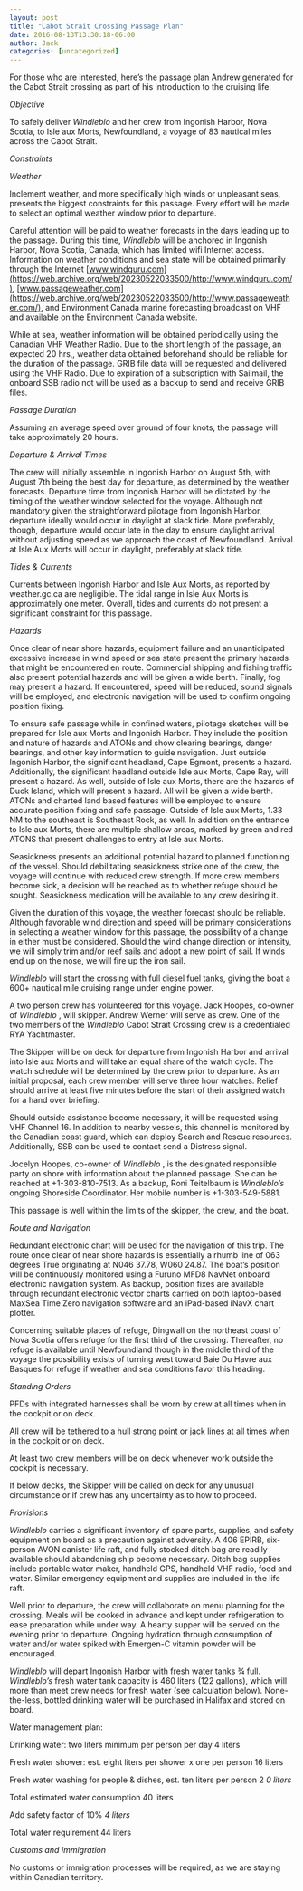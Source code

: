 ```yaml
---
layout: post
title: "Cabot Strait Crossing Passage Plan"
date: 2016-08-13T13:30:18-06:00
author: Jack
categories: [uncategorized]
---
```


For those who are interested, here’s the passage plan Andrew generated for the Cabot Strait crossing as part of his introduction to the cruising life:

_Objective_

To safely deliver  _Windleblo_ and her crew from Ingonish Harbor, Nova Scotia, to Isle aux Morts, Newfoundland, a voyage of 83 nautical miles across the Cabot Strait.

_Constraints_

_Weather_

Inclement weather, and more specifically high winds or unpleasant seas, presents the biggest constraints for this passage. Every effort will be made to select an optimal weather window prior to departure.

Careful attention will be paid to weather forecasts in the days leading up to the passage. During this time, _Windleblo_ will be anchored in Ingonish Harbor, Nova Scotia, Canada, which has limited wifi Internet access. Information on weather conditions and sea state will be obtained primarily through the Internet [www.windguru.com](https://web.archive.org/web/20230522033500/http://www.windguru.com/), [www.passageweather.com](https://web.archive.org/web/20230522033500/http://www.passageweather.com/), and Environment Canada marine forecasting broadcast on VHF and available on the Environment Canada website.

While at sea, weather information will be obtained periodically using the Canadian VHF Weather Radio. Due to the short length of the passage, an expected 20 hrs,, weather data obtained beforehand should be reliable for the duration of the passage. GRIB file data will be requested and delivered using the VHF Radio. Due to expiration of a subscription with Sailmail, the onboard SSB radio not will be used as a backup to send and receive GRIB files.

_Passage Duration_

Assuming an average speed over ground of four knots, the passage will take approximately 20 hours.

_Departure & Arrival Times_

The crew will initially assemble in Ingonish Harbor on August 5th, with August 7th being the best day for departure, as determined by the weather forecasts. Departure time from Ingonish Harbor will be dictated by the timing of the weather window selected for the voyage. Although not mandatory given the straightforward pilotage from Ingonish Harbor, departure ideally would occur in daylight at slack tide. More preferably, though, departure would occur late in the day to ensure daylight arrival without adjusting speed as we approach the coast of Newfoundland. Arrival at Isle Aux Morts will occur in daylight, preferably at slack tide.

_Tides & Currents_

Currents between Ingonish Harbor and Isle Aux Morts, as reported by weather.gc.ca are negligible. The tidal range in Isle Aux Morts is approximately one meter. Overall, tides and currents do not present a significant constraint for this passage.

_Hazards_

Once clear of near shore hazards, equipment failure and an unanticipated excessive increase in wind speed or sea state present the primary hazards that might be encountered en route. Commercial shipping and fishing traffic also present potential hazards and will be given a wide berth. Finally, fog may present a hazard. If encountered, speed will be reduced, sound signals will be employed, and electronic navigation will be used to confirm ongoing position fixing.

To ensure safe passage while in confined waters, pilotage sketches will be prepared for Isle aux Morts and Ingonish Harbor. They include the position and nature of hazards and ATONs and show clearing bearings, danger bearings, and other key information to guide navigation. Just outside Ingonish Harbor, the significant headland, Cape Egmont, presents a hazard. Additionally, the significant headland outside Isle aux Morts, Cape Ray, will present a hazard. As well, outside of Isle aux Morts, there are the hazards of Duck Island, which will present a hazard. All will be given a wide berth. ATONs and charted land based features will be employed to ensure accurate position fixing and safe passage. Outside of Isle aux Morts, 1.33 NM to the southeast is Southeast Rock, as well. In addition on the entrance to Isle aux Morts, there are multiple shallow areas, marked by green and red ATONS that present challenges to entry at Isle aux Morts.

Seasickness presents an additional potential hazard to planned functioning of the vessel. Should debilitating seasickness strike one of the crew, the voyage will continue with reduced crew strength. If more crew members become sick, a decision will be reached as to whether refuge should be sought. Seasickness medication will be available to any crew desiring it.

Given the duration of this voyage, the weather forecast should be reliable. Although favorable wind direction and speed will be primary considerations in selecting a weather window for this passage, the possibility of a change in either must be considered. Should the wind change direction or intensity, we will simply trim and/or reef sails and adopt a new point of sail. If winds end up on the nose, we will fire up the iron sail.

_Windleblo_ will start the crossing with full diesel fuel tanks, giving the boat a 600+ nautical mile cruising range under engine power.

A two person crew has volunteered for this voyage. Jack Hoopes, co-owner of  _Windleblo_ , will skipper. Andrew Werner will serve as crew. One of the two members of the _Windleblo_ Cabot Strait Crossing crew is a credentialed RYA Yachtmaster.

The Skipper will be on deck for departure from Ingonish Harbor and arrival into Isle aux Morts and will take an equal share of the watch cycle. The watch schedule will be determined by the crew prior to departure. As an initial proposal, each crew member will serve three hour watches. Relief should arrive at least five minutes before the start of their assigned watch for a hand over briefing.

Should outside assistance become necessary, it will be requested using VHF Channel 16. In addition to nearby vessels, this channel is monitored by the Canadian coast guard, which can deploy Search and Rescue resources. Additionally, SSB can be used to contact send a Distress signal.

Jocelyn Hoopes, co-owner of  _Windleblo_ , is the designated responsible party on shore with information about the planned passage. She can be reached at +1-303-810-7513. As a backup, Roni Teitelbaum is  _Windleblo’s_ ongoing Shoreside Coordinator. Her mobile number is +1-303-549-5881.

This passage is well within the limits of the skipper, the crew, and the boat.

_Route and Navigation_

Redundant electronic chart will be used for the navigation of this trip. The route once clear of near shore hazards is essentially a rhumb line of 063 degrees True originating at N046 37.78, W060 24.87. The boat’s position will be continuously monitored using a Furuno MFD8 NavNet onboard electronic navigation system. As backup, position fixes are available through redundant electronic vector charts carried on both laptop-based MaxSea Time Zero navigation software and an iPad-based iNavX chart plotter.

Concerning suitable places of refuge, Dingwall on the northeast coast of Nova Scotia offers refuge for the first third of the crossing. Thereafter, no refuge is available until Newfoundland though in the middle third of the voyage the possibility exists of turning west toward Baie Du Havre aux Basques for refuge if weather and sea conditions favor this heading.

_Standing Orders_

PFDs with integrated harnesses shall be worn by crew at all times when in the cockpit or on deck.

All crew will be tethered to a hull strong point or jack lines at all times when in the cockpit or on deck.

At least two crew members will be on deck whenever work outside the cockpit is necessary.

If below decks, the Skipper will be called on deck for any unusual circumstance or if crew has any uncertainty as to how to proceed.

_Provisions_

_Windleblo_ carries a significant inventory of spare parts, supplies, and safety equipment on board as a precaution against adversity. A 406 EPIRB, six-person AVON canister life raft, and fully stocked ditch bag are readily available should abandoning ship become necessary. Ditch bag supplies include portable water maker, handheld GPS, handheld VHF radio, food and water. Similar emergency equipment and supplies are included in the life raft.

Well prior to departure, the crew will collaborate on menu planning for the crossing. Meals will be cooked in advance and kept under refrigeration to ease preparation while under way. A hearty supper will be served on the evening prior to departure. Ongoing hydration through consumption of water and/or water spiked with Emergen-C vitamin powder will be encouraged.

_Windleblo_ will depart Ingonish Harbor with fresh water tanks ¾ full. _Windleblo’s_ fresh water tank capacity is 460 liters (122 gallons), which will more than meet crew needs for fresh water (see calculation below). None-the-less, bottled drinking water will be purchased in Halifax and stored on board.

Water management plan:

Drinking water: two liters minimum per person per day 4 liters

Fresh water shower: est. eight liters per shower x one per person 16 liters

Fresh water washing for people & dishes, est. ten liters per person 2 _0 liters_

Total estimated water consumption 40 liters

Add safety factor of 10%  _4 liters_

Total water requirement 44 liters

_Customs and Immigration_

No customs or immigration processes will be required, as we are staying within Canadian territory.